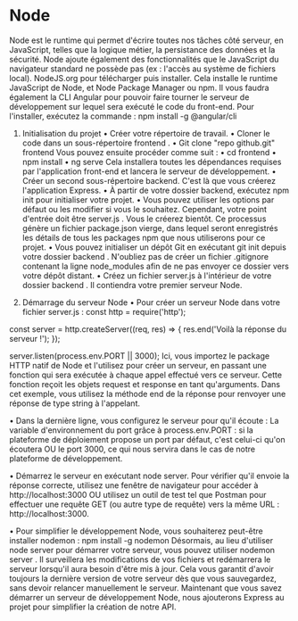 # Node

Node est le runtime qui permet d'écrire toutes nos tâches côté serveur, en JavaScript, telles que la logique métier, la persistance des données et la sécurité. Node ajoute également des fonctionnalités que le JavaScript du navigateur standard ne possède pas (ex : l'accès au système de fichiers local).
NodeJS.org pour télécharger puis installer. Cela installe le runtime JavaScript de Node, et Node Package Manager ou npm.
Il vous faudra également la CLI Angular pour pouvoir faire tourner le serveur de développement sur lequel sera exécuté le code du front-end. Pour l'installer, exécutez la commande : npm install -g @angular/cli

1. Initialisation du projet
   • Créer votre répertoire de travail.
   • Cloner le code dans un sous-répertoire frontend .
   • Git clone "repo github.git" frontend
   Vous pouvez ensuite procéder comme suit :
   • cd frontend
   • npm install
   • ng serve
   Cela installera toutes les dépendances requises par l'application front-end et lancera le serveur de développement.
   • Créer un second sous-répertoire backend. C'est là que vous créerez l'application Express.
   • À partir de votre dossier backend, exécutez npm init pour initialiser votre projet.
   • Vous pouvez utiliser les options par défaut ou les modifier si vous le souhaitez. Cependant, votre point d'entrée doit être server.js . Vous le créerez bientôt. Ce processus génère un fichier package.json vierge, dans lequel seront enregistrés les détails de tous les packages npm que nous utiliserons pour ce projet.
   • Vous pouvez initialiser un dépôt Git en exécutant git init depuis votre dossier backend . N'oubliez pas de créer un fichier .gitignore contenant la ligne node_modules afin de ne pas envoyer ce dossier vers votre dépôt distant.
   • Créez un fichier server.js à l'intérieur de votre dossier backend . Il contiendra votre premier serveur Node.

2. Démarrage du serveur Node
   • Pour créer un serveur Node dans votre fichier server.js :
   const http = require('http');

const server = http.createServer((req, res) => {
res.end('Voilà la réponse du serveur !');
});

server.listen(process.env.PORT || 3000);
Ici, vous importez le package HTTP natif de Node et l'utilisez pour créer un serveur, en passant une fonction qui sera exécutée à chaque appel effectué vers ce serveur. Cette fonction reçoit les objets request et response en tant qu'arguments. Dans cet exemple, vous utilisez la méthode end de la réponse pour renvoyer une réponse de type string à l'appelant.

• Dans la dernière ligne, vous configurez le serveur pour qu'il écoute :
La variable d'environnement du port grâce à process.env.PORT : si la plateforme de déploiement propose un port par défaut, c'est celui-ci qu'on écoutera OU le port 3000, ce qui nous servira dans le cas de notre plateforme de développement.

• Démarrez le serveur en exécutant node server.
Pour vérifier qu'il envoie la réponse correcte, utilisez une fenêtre de navigateur pour accéder à http://localhost:3000 OU utilisez un outil de test tel que Postman pour effectuer une requête GET (ou autre type de requête) vers la même URL : http://localhost:3000.

• Pour simplifier le développement Node, vous souhaiterez peut-être installer nodemon : npm install -g nodemon
Désormais, au lieu d'utiliser node server pour démarrer votre serveur, vous pouvez utiliser nodemon server . Il surveillera les modifications de vos fichiers et redémarrera le serveur lorsqu'il aura besoin d'être mis à jour. Cela vous garantit d'avoir toujours la dernière version de votre serveur dès que vous sauvegardez, sans devoir relancer manuellement le serveur.
Maintenant que vous savez démarrer un serveur de développement Node, nous ajouterons Express au projet pour simplifier la création de notre API.
